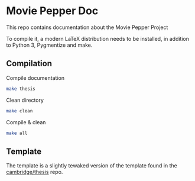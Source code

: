 # Movie Pepper Doc

This repo contains documentation about the Movie Pepper Project

To compile it, a modern LaTeX distribution needs to be installed, in addition to Python 3, Pygmentize and make.

## Compilation

Compile documentation

```bash
make thesis
```

Clean directory

```bash
make clean
```

Compile & clean

```bash
make all
```

## Template

The template is a slightly tewaked version of the template found in the [cambridge/thesis](https://github.com/cambridge/thesis) repo.
